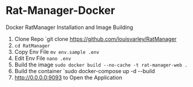 # Rat-Manager-Docker
Docker RatManager Installation and Image Building

1. Clone Repo `git clone https://github.com/louisvarley/RatManager
2. `cd RatManager`
3. Copy Env File `mv env.sample .env`
4. Edit Env File `nano .env`
5. Build the image `sudo docker build --no-cache -t rat-manager-web .` 
6. Build the container `sudo docker-compose up -d --build
7. http://0.0.0.0:9093 to Open the Application
